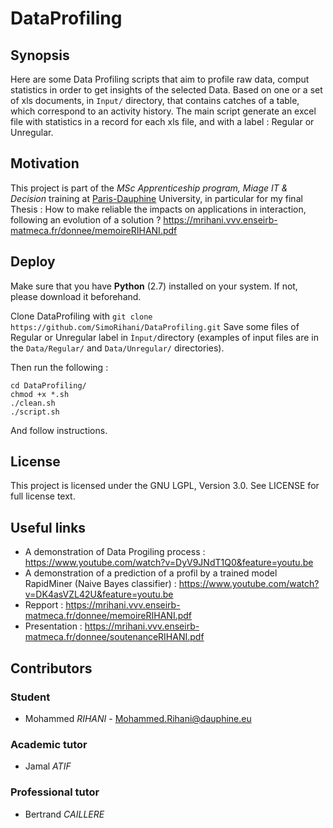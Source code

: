 # DataProfiling

 ## Synopsis

 Here are some Data Profiling scripts that aim to profile raw data, comput statistics in order to get insights of the selected Data.
 Based on one or a set of xls documents, in `Input/` directory, that contains catches of a table, which correspond to an activity history.  The main script generate an excel file with statistics in a record for each xls file, and with a label : Regular or Unregular.


 ## Motivation

 This project is part of the *MSc Apprenticeship program, Miage IT & Decision* training at [Paris-Dauphine][] University, in particular for my final Thesis : How to make reliable the impacts on applications in interaction, following an evolution of a solution ?  https://mrihani.vvv.enseirb-matmeca.fr/donnee/memoireRIHANI.pdf      


 ## Deploy

 Make sure that you have **Python** (2.7) installed on your system. If not, please download it beforehand.  

 Clone DataProfiling with `git clone https://github.com/SimoRihani/DataProfiling.git`
 Save some files of Regular or Unregular label in `Ìnput/`directory (examples of input files are in the `Data/Regular/` and `Data/Unregular/` directories).

 Then run the following :

    cd DataProfiling/
    chmod +x *.sh
    ./clean.sh
    ./script.sh

 And follow instructions.

 ## License

 This project is licensed under the GNU LGPL, Version 3.0. See LICENSE for full license text.
 
 ## Useful links
 
- A demonstration of Data Progiling process : https://www.youtube.com/watch?v=DyV9JNdT1Q0&feature=youtu.be 
- A demonstration of a prediction of a profil by a trained model RapidMiner (Naive Bayes classifier) : https://www.youtube.com/watch?v=DK4asVZL42U&feature=youtu.be
- Repport : https://mrihani.vvv.enseirb-matmeca.fr/donnee/memoireRIHANI.pdf
- Presentation : https://mrihani.vvv.enseirb-matmeca.fr/donnee/soutenanceRIHANI.pdf

 ## Contributors

 ### Student

 - Mohammed *RIHANI* - Mohammed.Rihani@dauphine.eu

 ### Academic tutor

 - Jamal *ATIF*
 
 
 ### Professional tutor

 - Bertrand *CAILLERE*


 [Paris-Dauphine]: http://www.dauphine.fr/fr/index.html
